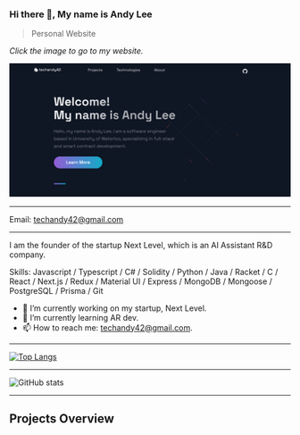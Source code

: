 ### Hi there 👋, My name is Andy Lee

> Personal Website

_Click the image to go to my website._

[![my_website_frontpage](./my_website_frontpage.png)](https://techandy42.com)

---

Email: techandy42@gmail.com

---

I am the founder of the startup Next Level, which is an AI Assistant R&D company.

Skills: Javascript / Typescript / C# / Solidity / Python / Java / Racket / C / React / Next.js / Redux / Material UI / Express / MongoDB / Mongoose / PostgreSQL / Prisma / Git  

- 🔭 I’m currently working on my startup, Next Level.
- 🌱 I’m currently learning AR dev.
- 📫 How to reach me: techandy42@gmail.com. 
  
---

[![Top Langs](https://github-readme-stats.vercel.app/api/top-langs/?username=gitHubAndyLee2020)](https://github.com/anuraghazra/github-readme-stats)

---

![GitHub stats](https://github-readme-stats.vercel.app/api?username=gitHubAndyLee2020&show_icons=true)  
  
---
  
## Projects Overview
  




